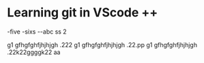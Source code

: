 # Learning git in VScode ++

-five
-sixs
--abc
ss 2

g1 gfhgfghfjhjhjgh .222
g1 gfhgfghfjhjhjgh .22.pp
g1 gfhgfghfjhjhjgh .22k22ggggk22
aa
